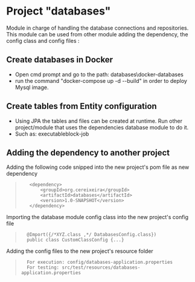# Project "databases"

Module in charge of handling the database connections and repositories.
This module can be used from other module adding the dependency, the config class and config files :

## Create databases in Docker
* Open cmd prompt and go to the path: databases\docker-databases
* run the command "docker-compose up -d --build" in order to deploy Mysql image.

## Create tables from Entity configuration
* Using JPA the tables and files can be created at runtime.
  Run other project/module that uses the dependencies database module to do it.
* Such as: executableblock-job

## Adding the dependency to another project
Adding the following code snipped into the new project's pom file as new dependency
>        <dependency>
>            <groupId>org.cereixeira</groupId>
>            <artifactId>databases</artifactId>
>            <version>1.0-SNAPSHOT</version>
>        </dependency>

Importing the database module config class into the new project's config file
>       @Import({/*XYZ.class ,*/ DatabasesConfig.class})
>       public class CustomClassConfig {...}

Adding the config files to the new project's resource folder
>       For execution: config/databases-application.properties
>       For testing: src/test/resources/databases-application.properties